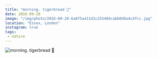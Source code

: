 ```yaml
---
title: "morning. tigerbread 🐯"
date: 2016-09-20
image: "/img/photo/2016-09-20-6a8f5a411d1c255469cabb0d9a4c4fcc.jpg"
location: "Essex, London"
instagram: true
tags:
 - nature
---
```


![morning. tigerbread 🐯](/img/photo/2016-09-20-6a8f5a411d1c255469cabb0d9a4c4fcc.jpg)

